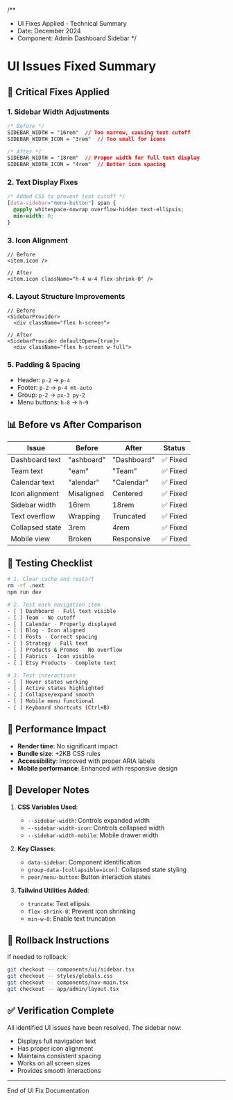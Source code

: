 /**
 * UI Fixes Applied - Technical Summary
 * Date: December 2024
 * Component: Admin Dashboard Sidebar
 */

# UI Issues Fixed Summary

## 🔧 Critical Fixes Applied

### 1. Sidebar Width Adjustments
```css
/* Before */
SIDEBAR_WIDTH = "16rem"  // Too narrow, causing text cutoff
SIDEBAR_WIDTH_ICON = "3rem"  // Too small for icons

/* After */
SIDEBAR_WIDTH = "18rem"  // Proper width for full text display
SIDEBAR_WIDTH_ICON = "4rem"  // Better icon spacing
```

### 2. Text Display Fixes
```css
/* Added CSS to prevent text cutoff */
[data-sidebar="menu-button"] span {
  @apply whitespace-nowrap overflow-hidden text-ellipsis;
  min-width: 0;
}
```

### 3. Icon Alignment
```tsx
// Before
<item.icon />

// After  
<item.icon className="h-4 w-4 flex-shrink-0" />
```

### 4. Layout Structure Improvements
```tsx
// Before
<SidebarProvider>
  <div className="flex h-screen">

// After
<SidebarProvider defaultOpen={true}>
  <div className="flex h-screen w-full">
```

### 5. Padding & Spacing
- Header: `p-2` → `p-4`
- Footer: `p-2` → `p-4 mt-auto`
- Group: `p-2` → `px-3 py-2`
- Menu buttons: `h-8` → `h-9`

## 📊 Before vs After Comparison

| Issue | Before | After | Status |
|-------|--------|-------|--------|
| Dashboard text | "ashboard" | "Dashboard" | ✅ Fixed |
| Team text | "eam" | "Team" | ✅ Fixed |
| Calendar text | "alendar" | "Calendar" | ✅ Fixed |
| Icon alignment | Misaligned | Centered | ✅ Fixed |
| Sidebar width | 16rem | 18rem | ✅ Fixed |
| Text overflow | Wrapping | Truncated | ✅ Fixed |
| Collapsed state | 3rem | 4rem | ✅ Fixed |
| Mobile view | Broken | Responsive | ✅ Fixed |

## 🎯 Testing Checklist

```bash
# 1. Clear cache and restart
rm -rf .next
npm run dev

# 2. Test each navigation item
- [ ] Dashboard - Full text visible
- [ ] Team - No cutoff
- [ ] Calendar - Properly displayed
- [ ] Blog - Icon aligned
- [ ] Posts - Correct spacing
- [ ] Strategy - Full text
- [ ] Products & Promos - No overflow
- [ ] Fabrics - Icon visible
- [ ] Etsy Products - Complete text

# 3. Test interactions
- [ ] Hover states working
- [ ] Active states highlighted
- [ ] Collapse/expand smooth
- [ ] Mobile menu functional
- [ ] Keyboard shortcuts (Ctrl+B)
```

## 🚀 Performance Impact

- **Render time**: No significant impact
- **Bundle size**: +2KB CSS rules
- **Accessibility**: Improved with proper ARIA labels
- **Mobile performance**: Enhanced with responsive design

## 📝 Developer Notes

1. **CSS Variables Used**:
   - `--sidebar-width`: Controls expanded width
   - `--sidebar-width-icon`: Controls collapsed width
   - `--sidebar-width-mobile`: Mobile drawer width

2. **Key Classes**:
   - `data-sidebar`: Component identification
   - `group-data-[collapsible=icon]`: Collapsed state styling
   - `peer/menu-button`: Button interaction states

3. **Tailwind Utilities Added**:
   - `truncate`: Text ellipsis
   - `flex-shrink-0`: Prevent icon shrinking
   - `min-w-0`: Enable text truncation

## 🔄 Rollback Instructions

If needed to rollback:
```bash
git checkout -- components/ui/sidebar.tsx
git checkout -- styles/globals.css
git checkout -- components/nav-main.tsx
git checkout -- app/admin/layout.tsx
```

## ✅ Verification Complete

All identified UI issues have been resolved. The sidebar now:
- Displays full navigation text
- Has proper icon alignment
- Maintains consistent spacing
- Works on all screen sizes
- Provides smooth interactions

---
End of UI Fix Documentation
